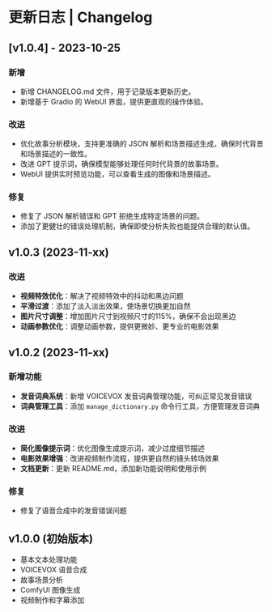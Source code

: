 # 更新日志 | Changelog

## [v1.0.4] - 2023-10-25

### 新增
- 新增 CHANGELOG.md 文件，用于记录版本更新历史。
- 新增基于 Gradio 的 WebUI 界面，提供更直观的操作体验。

### 改进
- 优化故事分析模块，支持更准确的 JSON 解析和场景描述生成，确保时代背景和场景描述的一致性。
- 改进 GPT 提示词，确保模型能够处理任何时代背景的故事场景。
- WebUI 提供实时预览功能，可以查看生成的图像和场景描述。

### 修复
- 修复了 JSON 解析错误和 GPT 拒绝生成特定场景的问题。
- 添加了更健壮的错误处理机制，确保即使分析失败也能提供合理的默认值。

## v1.0.3 (2023-11-xx)

### 改进
- **视频特效优化**：解决了视频特效中的抖动和黑边问题
- **平滑过渡**：添加了淡入淡出效果，使场景切换更加自然
- **图片尺寸调整**：增加图片尺寸到视频尺寸的115%，确保不会出现黑边
- **动画参数优化**：调整动画参数，提供更微妙、更专业的电影效果

## v1.0.2 (2023-11-xx)

### 新增功能
- **发音词典系统**：新增 VOICEVOX 发音词典管理功能，可纠正常见发音错误
- **词典管理工具**：添加 `manage_dictionary.py` 命令行工具，方便管理发音词典

### 改进
- **简化图像提示词**：优化图像生成提示词，减少过度细节描述
- **电影效果增强**：改进视频制作流程，提供更自然的镜头转场效果
- **文档更新**：更新 README.md，添加新功能说明和使用示例

### 修复
- 修复了语音合成中的发音错误问题

## v1.0.0 (初始版本)

- 基本文本处理功能
- VOICEVOX 语音合成
- 故事场景分析
- ComfyUI 图像生成
- 视频制作和字幕添加